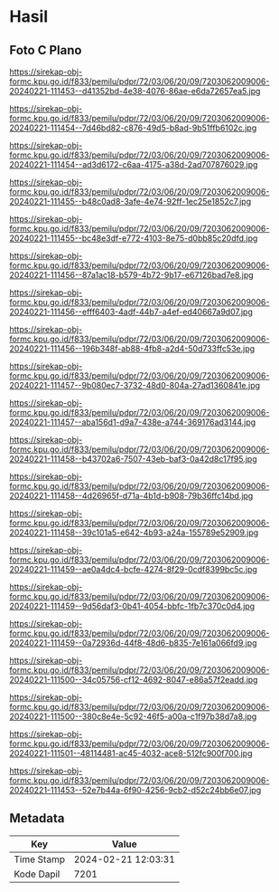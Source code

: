 # Hasil

## Foto C Plano

https://sirekap-obj-formc.kpu.go.id/f833/pemilu/pdpr/72/03/06/20/09/7203062009006-20240221-111453--d41352bd-4e38-4076-86ae-e6da72657ea5.jpg

https://sirekap-obj-formc.kpu.go.id/f833/pemilu/pdpr/72/03/06/20/09/7203062009006-20240221-111454--7d46bd82-c876-49d5-b8ad-9b51ffb6102c.jpg

https://sirekap-obj-formc.kpu.go.id/f833/pemilu/pdpr/72/03/06/20/09/7203062009006-20240221-111454--ad3d6172-c6aa-4175-a38d-2ad707876029.jpg

https://sirekap-obj-formc.kpu.go.id/f833/pemilu/pdpr/72/03/06/20/09/7203062009006-20240221-111455--b48c0ad8-3afe-4e74-92ff-1ec25e1852c7.jpg

https://sirekap-obj-formc.kpu.go.id/f833/pemilu/pdpr/72/03/06/20/09/7203062009006-20240221-111455--bc48e3df-e772-4103-8e75-d0bb85c20dfd.jpg

https://sirekap-obj-formc.kpu.go.id/f833/pemilu/pdpr/72/03/06/20/09/7203062009006-20240221-111456--87a1ac18-b579-4b72-9b17-e67126bad7e8.jpg

https://sirekap-obj-formc.kpu.go.id/f833/pemilu/pdpr/72/03/06/20/09/7203062009006-20240221-111456--efff6403-4adf-44b7-a4ef-ed40667a9d07.jpg

https://sirekap-obj-formc.kpu.go.id/f833/pemilu/pdpr/72/03/06/20/09/7203062009006-20240221-111456--196b348f-ab88-4fb8-a2d4-50d733ffc53e.jpg

https://sirekap-obj-formc.kpu.go.id/f833/pemilu/pdpr/72/03/06/20/09/7203062009006-20240221-111457--9b080ec7-3732-48d0-804a-27ad1360841e.jpg

https://sirekap-obj-formc.kpu.go.id/f833/pemilu/pdpr/72/03/06/20/09/7203062009006-20240221-111457--aba156d1-d9a7-438e-a744-369176ad3144.jpg

https://sirekap-obj-formc.kpu.go.id/f833/pemilu/pdpr/72/03/06/20/09/7203062009006-20240221-111458--b43702a6-7507-43eb-baf3-0a42d8c17f95.jpg

https://sirekap-obj-formc.kpu.go.id/f833/pemilu/pdpr/72/03/06/20/09/7203062009006-20240221-111458--4d26965f-d71a-4b1d-b908-79b36ffc14bd.jpg

https://sirekap-obj-formc.kpu.go.id/f833/pemilu/pdpr/72/03/06/20/09/7203062009006-20240221-111458--39c101a5-e642-4b93-a24a-155789e52909.jpg

https://sirekap-obj-formc.kpu.go.id/f833/pemilu/pdpr/72/03/06/20/09/7203062009006-20240221-111459--ae0a4dc4-bcfe-4274-8f29-0cdf8399bc5c.jpg

https://sirekap-obj-formc.kpu.go.id/f833/pemilu/pdpr/72/03/06/20/09/7203062009006-20240221-111459--9d56daf3-0b41-4054-bbfc-1fb7c370c0d4.jpg

https://sirekap-obj-formc.kpu.go.id/f833/pemilu/pdpr/72/03/06/20/09/7203062009006-20240221-111459--0a72936d-44f8-48d6-b835-7e161a066fd9.jpg

https://sirekap-obj-formc.kpu.go.id/f833/pemilu/pdpr/72/03/06/20/09/7203062009006-20240221-111500--34c05756-cf12-4692-8047-e86a57f2eadd.jpg

https://sirekap-obj-formc.kpu.go.id/f833/pemilu/pdpr/72/03/06/20/09/7203062009006-20240221-111500--380c8e4e-5c92-46f5-a00a-c1f97b38d7a8.jpg

https://sirekap-obj-formc.kpu.go.id/f833/pemilu/pdpr/72/03/06/20/09/7203062009006-20240221-111501--48114481-ac45-4032-ace8-512fc900f700.jpg

https://sirekap-obj-formc.kpu.go.id/f833/pemilu/pdpr/72/03/06/20/09/7203062009006-20240221-111453--52e7b44a-6f90-4256-9cb2-d52c24bb6e07.jpg


## Metadata

| Key        | Value               |
| ---------- | ------------------- |
| Time Stamp | 2024-02-21 12:03:31 |
| Kode Dapil | 7201                |



